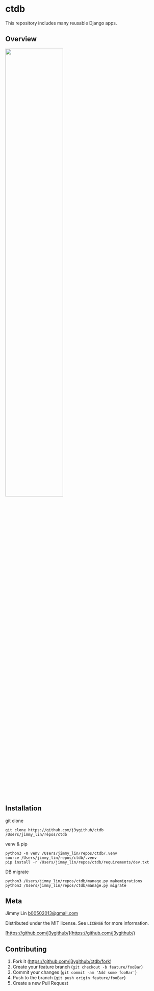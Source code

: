 # ctdb
 
This repository includes many reusable Django apps.

## Overview

<img src="https://github.com/j3ygithub/ctdb/blob/main/docs/img/diary.png" width="60%">

## Installation

git clone
```
git clone https://github.com/j3ygithub/ctdb /Users/jimmy_lin/repos/ctdb
```

venv & pip
```
python3 -m venv /Users/jimmy_lin/repos/ctdb/.venv
source /Users/jimmy_lin/repos/ctdb/.venv
pip install -r /Users/jimmy_lin/repos/ctdb/requirements/dev.txt
```

DB migrate
```
python3 /Users/jimmy_lin/repos/ctdb/manage.py makemigrations
python3 /Users/jimmy_lin/repos/ctdb/manage.py migrate
```

## Meta

Jimmy Lin <b00502013@gmail.com>

Distributed under the MIT license. See ``LICENSE`` for more information.

[https://github.com/j3ygithub/](https://github.com/j3ygithub/)

## Contributing

1. Fork it (<https://github.com/j3ygithub/ctdb/fork>)
2. Create your feature branch (`git checkout -b feature/fooBar`)
3. Commit your changes (`git commit -am 'Add some fooBar'`)
4. Push to the branch (`git push origin feature/fooBar`)
5. Create a new Pull Request
